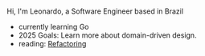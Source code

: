 ### 
Hi, I'm Leonardo, a Software Engineer based in Brazil

- currently learning Go
- 2025 Goals: Learn more about domain-driven design.
- reading: [Refactoring](https://martinfowler.com/books/refactoring.html)  

<br/>
